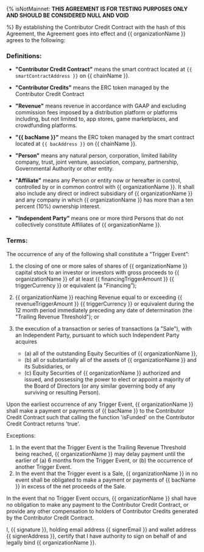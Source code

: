 {% isNotMainnet:
**THIS AGREEMENT IS FOR TESTING PURPOSES ONLY AND SHOULD BE CONSIDERED NULL
AND VOID**

%}
By establishing the Contributor Credit Contract with the hash of this Agreement, the
Agreement goes into effect and {{ organizationName }} agrees to the following:

### Definitions:

- **"Contributor Credit Contract"** means the smart contract located at
  `{{ smartContractAddress }}` on {{ chainName }}.

- **"Contributor Credits"** means the ERC token managed by the Contributor Credit Contract

- **"Revenue"** means revenue in accordance with GAAP and excluding commission fees imposed by a distribution platform or platforms including, but not limited to, app stores, game marketplaces, and crowdfunding platforms.

- **"{{ bacName }}"** means the ERC token managed by the smart contract located at
  `{{ bacAddress }}` on {{ chainName }}.

- **"Person"** means any natural person, corporation, limited liability company,
  trust, joint venture, association, company, partnership, Governmental Authority
  or other entity.

- **"Affiliate"** means any Person or entity now or hereafter in control, controlled
  by or in common control with {{ organizationName }}. It shall also include any direct or
  indirect subsidiary of {{ organizationName }} and any company in which {{ organizationName }} has more than a
  ten percent (10%) ownership interest.

- **"Independent Party"** means one or more third Persons that do not collectively
  constitute Affiliates of {{ organizationName }}.

### Terms:

The occurrence of any of the following shall constitute a “Trigger Event”:

1. the closing of one or more sales of shares of
   {{ organizationName }} capital stock to an investor or investors with gross proceeds to
   {{ organizationName }} of at least {{ financingTriggerAmount }} {{ triggerCurrency }} or equivalent (a "Financing”);

2. {{ organizationName }} reaching Revenue equal to or exceeding {{ revenueTriggerAmount }} {{ triggerCurrency }} or equivalent during the 12 month period
   immediately preceding any date of determination (the "Trailing Revenue
   Threshold"); or

3. the execution of a transaction or series of transactions (a "Sale"), with
   an Independent Party, pursuant to which such Independent Party acquires
   - (a) all of the outstanding Equity Securities of {{ organizationName }},
   - (b) all or substantially all of the assets of {{ organizationName }} and its Subsidiaries, or
   - (c) Equity Securities of {{ organizationName }} authorized and issued, and possessing the
     power to elect or appoint a majority of the Board of Directors (or any similar
     governing body of any surviving or resulting Person).

Upon the earliest occurrence of any Trigger Event, {{ organizationName }} shall make a payment or payments of {{ bacName }} to the Contributor Credit Contract such that calling the function 'isFunded' on the Contributor Credit Contract returns 'true'.

Exceptions:

1. In the event that the Trigger Event is the Trailing Revenue Threshold being reached, {{ organizationName }} may delay payment until the earlier of (a) 6 months from the Trigger Event, or (b) the occurrence of another Trigger Event.
2. In the event that the Trigger event is a Sale, {{ organizationName }} in no event shall be obligated to make a payment or payments of {{ bacName }} in excess of the net proceeds of the Sale.

In the event that no Trigger Event occurs, {{ organizationName }} shall have no obligation to
make any payment to the Contributor Credit Contract, or provide any other compensation to
holders of Contributor Credits generated by the Contributor Credit Contract.

I, {{ signature }}, holding email address {{ signerEmail }} and wallet address {{ signerAddress }}, certify that I have authority to sign on behalf of and
legally bind {{ organizationName }}.